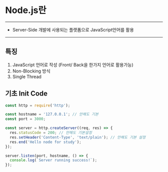 # Node.js란
- - -
* Server-Side 개발에 사용되는 플랫폼으로 JavaScript언어를 활용
- - -

## 특징
1. JavaScript 언어로 작성 (Front/ Back을 한가지 언어로 활용가능)
2. Non-Blocking 방식 
3. Single Thread

## 기초 Init Code
```javascript
const http = require('http');

const hostname = '127.0.0.1'; // 안해도 기본
const port = 3000;

const server = http.createServer((req, res) => {
  res.statusCode = 200; // 안해도 기본설정 
  res.setHeader('Content-Type', 'text/plain'); // 안해도 기본 설정
  res.end('Hello node for study');
});

server.listen(port, hostname, () => {
  console.log(`Server running success!`);
});
```
